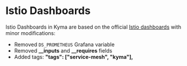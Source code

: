 # Istio Dashboards
Istio Dashboards in Kyma are based on the official [Istio dashboards](https://istio.io/latest/docs/ops/integrations/grafana/#configuration) with minor modifications:
 - Removed `DS_PROMETHEUS` Grafana variable
 - Removed **__inputs** and **__requires** fields
 - Added tags: **"tags": ["service-mesh", "kyma"],**
